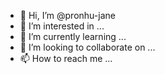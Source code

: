 - 👋 Hi, I’m @pronhu-jane
- 👀 I’m interested in ...
- 🌱 I’m currently learning ...
- 💞️ I’m looking to collaborate on ...
- 📫 How to reach me ...

<!---
pronhu-jane/pronhu-jane is a ✨ special ✨ repository because its `README.md` (this file) appears on your GitHub profile.
You can click the Preview link to take a look at your changes.
--->
